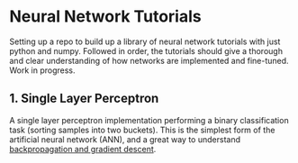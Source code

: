 # Neural Network Tutorials
Setting up a repo to build up a library of neural network tutorials with just python and numpy. Followed in order, the tutorials should give a thorough and clear understanding of how networks are implemented and fine-tuned. Work in progress. 

## 1. Single Layer Perceptron 
A single layer perceptron implementation performing a binary classification task (sorting samples into two buckets). This is the simplest form of the artificial neural network (ANN), and a great way to understand [backpropagation and gradient descent](https://en.wikipedia.org/wiki/Backpropagation).
